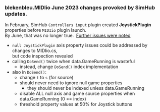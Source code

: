 ### blekenbleu.MIDIio June 2023 changes provoked by SimHub updates.

In February, SimHub `Controllers input` plugin created **JoystickPlugin** properties before `MIDIio` plugin launch.  
By June, that was no longer true.&nbsp; [Further issues were noted](../../../#simhub-v843-breakage)  
- `null JoystickPlugin` axis property issues could be addressed by changes to MIDIio.cs,  
  but code inspection revealed
- calling `DoSend()` twice when data.GameRunning is wasteful  
  - instead, change `DoSend()` index implementation  
- also in `DoSend()`:  
  - change `t` to `s` (for source)
  - should never need to ignore null game properties
    - they should never be indexed unless data.GameRunning
  - disable ALL null axis and game source properties when data.GameRunning (0 == index)
  - threshold property values at 50% for Joystick buttons

